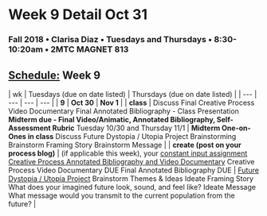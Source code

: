 # Week 9 Detail Oct 31

### Fall 2018 • Clarisa Diaz • Tuesdays and Thursdays • 8:30-10:20am • 2MTC MAGNET 813

## [Schedule:](./) Week 9

| wk | Tuesdays \(due on date listed\) | Thursdays \(due on date listed\) |
| --- | --- | --- | --- |
| **9** | **Oct 30** | **Nov 1** |
| **class** | Discuss Final Creative Process Video Documentary Final Annotated Bibliography - Class Presentation  **Midterm due - Final Video/Animatic, Annotated Bibliography, Self-Assessment Rubric**  Tuesday 10/30 and Thursday 11/1   |  **Midterm One-on-Ones in class**  Discuss Future Dystopia / Utopia Project Brainstorming Brainstorm Framing Story Brainstorm Message |
| **create \(post on your process blog\)** |  \(if applicable this week\), your [constant input assignment](../assignments/constant-input-or-output.md)  [Creative Process Annotated Bibliography and Video Documentary](../projects/creative-process-annotated-bibliography-and-video-documentary.md) Creative Process Video Documentary DUE Final Annotated Bibliography DUE | [Future Dystopia / Utopia Project](../projects/future-dystopia-utopia-project.md) Brainstorm Themes & Ideas Ideate Framing Story What does your imagined future look, sound, and feel like?  Ideate Message What message would you transmit to the current population from the future? |

